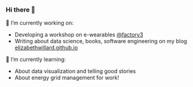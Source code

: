 ### Hi there 👋

<!--
**elizabethwillard/elizabethwillard** is a ✨ _special_ ✨ repository because its `README.md` (this file) appears on your GitHub profile.

Here are some ideas to get you started:

- 🔭 I’m currently working on 
- 🌱 I’m currently learning ...
- 👯 I’m looking to collaborate on ...
- 🤔 I’m looking for help with ...
- 💬 Ask me about ...
- 📫 How to reach me: ...
- 😄 Pronouns: ...
- ⚡ Fun fact: ...
-->


🔭 I’m currently working on:
- Developing a workshop on e-wearables [@factory3](https://factory3.org/)
- Writing about data science, books, software engineering on my blog [elizabethwillard.github.io](https://elizabethwillard.github.io/)


🌱 I’m currently learning:
- About data visualization and telling good stories
- About energy grid management for work!
  
